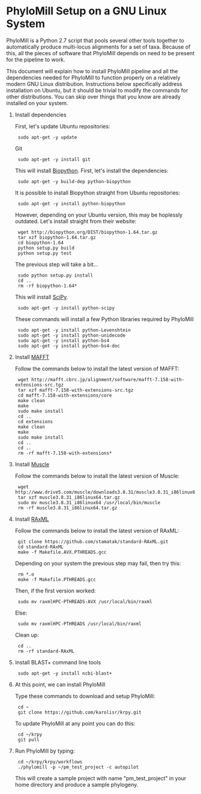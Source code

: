# PhyloMill Setup on a GNU Linux System

PhyloMill is a Python 2.7 script that pools several other tools together to
automatically produce multi-locus alignments for a set of taxa. Because of this,
all the pieces of software that PhyloMill depends on need to be present for the
pipeline to work.

This document will explain how to install PhyloMill pipeline and all the
dependencies needed for PhyloMill to function properly on a relatively modern
GNU Linux distribution. Instructions below specifically address installation on
Ubuntu, but it should be trivial to modify the commands for other distributions.
You can skip over things that you know are already installed on your system.

1. Install dependencies

    First, let's update Ubuntu repositories:

        sudo apt-get -y update

    Git

        sudo apt-get -y install git

    This will install [Biopython](http://biopython.org). First, let's install
    the dependencies:

        sudo apt-get -y build-dep python-biopython

    It is possible to install Biopython straight from Ubuntu repositories:

        sudo apt-get -y install python-biopython

    However, depending on your Ubuntu version, this may be hoplessly outdated.
    Let's install straight from their website:

        wget http://biopython.org/DIST/biopython-1.64.tar.gz
        tar xzf biopython-1.64.tar.gz
        cd biopython-1.64
        python setup.py build
        python setup.py test

    The previous step will take a bit...

        sudo python setup.py install
        cd ..
        rm -rf biopython-1.64*

    This will install [SciPy](http://www.scipy.org).

        sudo apt-get -y install python-scipy

    These commands will install a few Python libraries required by PhyloMill

        sudo apt-get -y install python-Levenshtein
        sudo apt-get -y install python-unidecode
        sudo apt-get -y install python-bs4
        sudo apt-get -y install python-bs4-doc

2. Install [MAFFT](http://mafft.cbrc.jp/alignment/software)

    Follow the commands below to install the latest version of MAFFT:

        wget http://mafft.cbrc.jp/alignment/software/mafft-7.158-with-extensions-src.tgz
        tar xzf mafft-7.158-with-extensions-src.tgz
        cd mafft-7.158-with-extensions/core
        make clean
        make
        sudo make install
        cd ..
        cd extensions
        make clean
        make
        sudo make install
        cd ..
        cd ..
        rm -rf mafft-7.158-with-extensions*

3. Install [Muscle](http://www.drive5.com/muscle)

    Follow the commands below to install the latest version of Muscle:

        wget http://www.drive5.com/muscle/downloads3.8.31/muscle3.8.31_i86linux64.tar.gz
        tar xzf muscle3.8.31_i86linux64.tar.gz
        sudo mv muscle3.8.31_i86linux64 /usr/local/bin/muscle
        rm -rf muscle3.8.31_i86linux64.tar.gz

4. Install [RAxML](https://github.com/stamatak/standard-RAxML)

    Follow the commands below to install the latest version of RAxML:

        git clone https://github.com/stamatak/standard-RAxML.git
        cd standard-RAxML
        make -f Makefile.AVX.PTHREADS.gcc

    Depending on your system the previous step may fail, then try this:

        rm *.o
        make -f Makefile.PTHREADS.gcc

    Then, if the first version worked:

        sudo mv raxmlHPC-PTHREADS-AVX /usr/local/bin/raxml

    Else:

        sudo mv raxmlHPC-PTHREADS /usr/local/bin/raxml

    Clean up:

        cd ..
        rm -rf standard-RAxML

5. Install BLAST+ command line tools

        sudo apt-get -y install ncbi-blast+

6. At this point, we can install PhyloMill

    Type these commands to download and setup PhyloMill:

        cd ~
        git clone https://github.com/karolisr/krpy.git

    To update PhyloMill at any point you can do this:

        cd ~/krpy
        git pull

7. Run PhyloMill by typing:

        cd ~/krpy/krpy/workflows
        ./phylomill -p ~/pm_test_project -c autopilot

    This will create a sample project with name "pm_test_project" in your home
    directory and produce a sample phylogeny.

<!--
        cd ~
        git clone https://github.com/karolisr/krpy.git

        echo -e "\n# PhyloMill" | tee -a ~/.bashrc
        phylomill_bin_path=PATH=\"${HOME}/krpy/krpy/workflows:'${PATH}'\"
        echo -e $phylomill_bin_path | tee -a ~/.bashrc
        echo -e "export PATH" | tee -a ~/.bashrc

        phylomill_python_path=PYTHONPATH=\"${HOME}/krpy:'${PYTHONPATH}'\"
        echo -e $phylomill_python_path | tee -a ~/.bashrc
        echo -e "export PYTHONPATH" | tee -a ~/.bashrc

    Restart the terminal and you are done.

    To update PhyloMill at any point you can do this:

        cd ~/krpy
        git pull
-->
